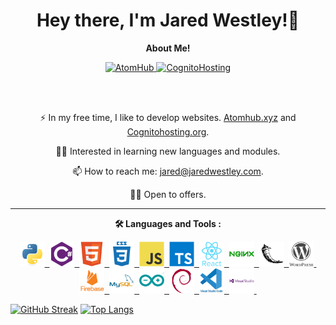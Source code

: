 <div align="center">
  <h1>Hey there, I'm Jared Westley!👋</h1>
  <p><b>About Me!</b><p>
  <a href="https://atomhub.xyz" target="_blank" rel="noopener noreferrer">
    <img src="https://img.shields.io/badge/-AtomHub-yellow?style=for-the-badge&logo=html5&logoColor=white" alt="AtomHub"/>
  </a>
  <a href="https://cognitohosting.org">
    <img src="https://img.shields.io/badge/-CognitoHosting-blue?style=for-the-badge&logo=html5&logoColor=white" alt="CognitoHosting"/>
  </a>
</div>





<div align="center">
  <img src="https://komarev.com/ghpvc/?username=JaredWestley&style=flat-square&color=blue" alt=""/>
</div>

<div align="center">
  <br>
    <p>⚡ In my free time, I like to develop websites. <a href="https://atomhub.xyz" target="_blank" rel="noopener noreferrer">Atomhub.xyz</a> and <a href="https://cognitohosting.org" target="_blank" rel="noopener noreferrer">Cognitohosting.org</a>.</p>
    <p>👨‍🎓 Interested in learning new languages and modules.</p>
    <p>📫 How to reach me: <a href="mailto:jared@jaredwestley.com" >jared@jaredwestley.com</a>.</p>
    <p>🧑‍💻 Open to offers.</p>
</div>

---

<div align="center">
  <p><b>🛠️ Languages and Tools :</b><p>
  <a href="https://www.python.org/">
    <img src="https://github.com/devicons/devicon/blob/master/icons/python/python-original.svg" title="Python" alt="Python" width="40" height="40"/>&nbsp;
  </a>
  
  <a href="https://docs.microsoft.com/en-us/dotnet/csharp/">
    <img src="https://github.com/devicons/devicon/blob/master/icons/csharp/csharp-plain.svg" title="CSharp" alt="CSharp" width="40" height="40"/>&nbsp;
  </a>
  
  <a href="https://en.wikipedia.org/wiki/HTML">
    <img src="https://github.com/devicons/devicon/blob/master/icons/html5/html5-original.svg" title="HTML5" alt="HTML" width="40" height="40"/>&nbsp;
  </a>
  
  <a href="https://en.wikipedia.org/wiki/CSS">
      <img src="https://github.com/devicons/devicon/blob/master/icons/css3/css3-plain-wordmark.svg"  title="CSS3" alt="CSS" width="40" height="40"/>&nbsp;
  </a>
  
  <a href="https://www.javascript.com/">
    <img src="https://github.com/devicons/devicon/blob/master/icons/javascript/javascript-original.svg" title="TypeScript" alt="TypeScript" width="40" height="40"/>&nbsp;
  </a>
  
  <a href="https://www.typescriptlang.org/">
    <img src="https://github.com/devicons/devicon/blob/master/icons/typescript/typescript-original.svg" title="JavaScript" alt="JavaScript" width="40" height="40"/>&nbsp;
  </a>
  
  <a href="https://reactjs.org/">
    <img src="https://github.com/devicons/devicon/blob/master/icons/react/react-original-wordmark.svg" title="React" alt="React" width="40" height="40"/>&nbsp;
  </a>
  
  <a href="https://www.nginx.com/">
    <img src="https://github.com/devicons/devicon/blob/master/icons/nginx/nginx-original.svg" title="NGINX"  alt="NGINX" width="40" height="40"/>&nbsp;
  </a>
  
  <a href="https://flask.palletsprojects.com/">
    <img src="https://github.com/devicons/devicon/blob/master/icons/flask/flask-original.svg" title="Flask"  alt="Flask" width="40" height="40"/>&nbsp;
  </a>
  
  <a href="https://wordpress.com/">
    <img src="https://github.com/devicons/devicon/blob/master/icons/wordpress/wordpress-plain-wordmark.svg" title="Wordpress"  alt="Wordpress" width="40" height="40"/>&nbsp;
  </a>
  
  <a href="https://firebase.google.com/">
    <img src="https://github.com/devicons/devicon/blob/master/icons/firebase/firebase-plain-wordmark.svg" title="Firebase" alt="Firebase" width="40" height="40"/>&nbsp;
  </a>
  
  <a href="https://www.mysql.com/">
    <img src="https://github.com/devicons/devicon/blob/master/icons/mysql/mysql-original-wordmark.svg" title="MySQL"  alt="MySQL" width="40" height="40"/>&nbsp;
  </a>
  
  <a href="https://www.arduino.cc/">
    <img src="https://github.com/devicons/devicon/blob/master/icons/arduino/arduino-original.svg" title="Arduino"  alt="Arduino" width="40" height="40"/>&nbsp;
  </a>
  
  <a href="https://www.debian.org/">
    <img src="https://github.com/devicons/devicon/blob/master/icons/debian/debian-original.svg" title="Debian"  alt="Debian" width="40" height="40"/>&nbsp;
  </a>
  
  <a href="https://code.visualstudio.com/">
    <img src="https://github.com/devicons/devicon/blob/master/icons/vscode/vscode-original-wordmark.svg" title="VSCode"  alt="VSCode" width="40" height="40"/>&nbsp;
  </a>
  
  <a href="https://visualstudio.microsoft.com/">
    <img src="https://github.com/devicons/devicon/blob/master/icons/visualstudio/visualstudio-plain-wordmark.svg" title="VS"  alt="VS" width="40" height="40"/>&nbsp;
  </a>
</div>

[![GitHub Streak](http://github-readme-streak-stats.herokuapp.com?user=JaredWestley&theme=dark&background=000000)](https://git.io/streak-stats)
[![Top Langs](https://github-readme-stats.vercel.app/api/top-langs/?username=JaredWestley&layout=compact&theme=vision-friendly-dark)](https://github.com/anuraghazra/github-readme-stats)
